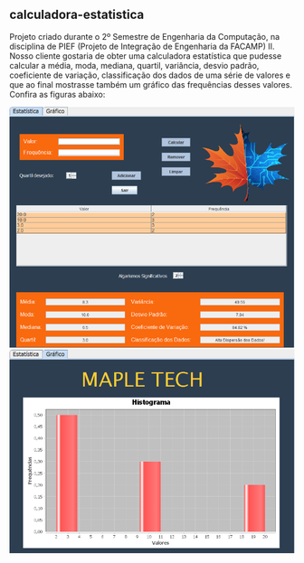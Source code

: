 ## calculadora-estatistica
Projeto criado durante o 2º Semestre de Engenharia da Computação, na disciplina de PIEF (Projeto de Integração de Engenharia da FACAMP) II. Nosso cliente gostaria de obter uma calculadora estatística que pudesse calcular a média, moda, mediana, quartil, variância, desvio padrão, coeficiente de variação, classificação dos dados de uma série de valores e que ao final mostrasse também um gráfico das frequências desses valores. Confira as figuras abaixo:

<p align="center">
    <img src="https://github.com/rharcosta/calculadora-estatistica/blob/main/Imagens/calEstatistica.png" />
    <img src="https://github.com/rharcosta/calculadora-estatistica/blob/main/Imagens/grafico.png" />
</p>
